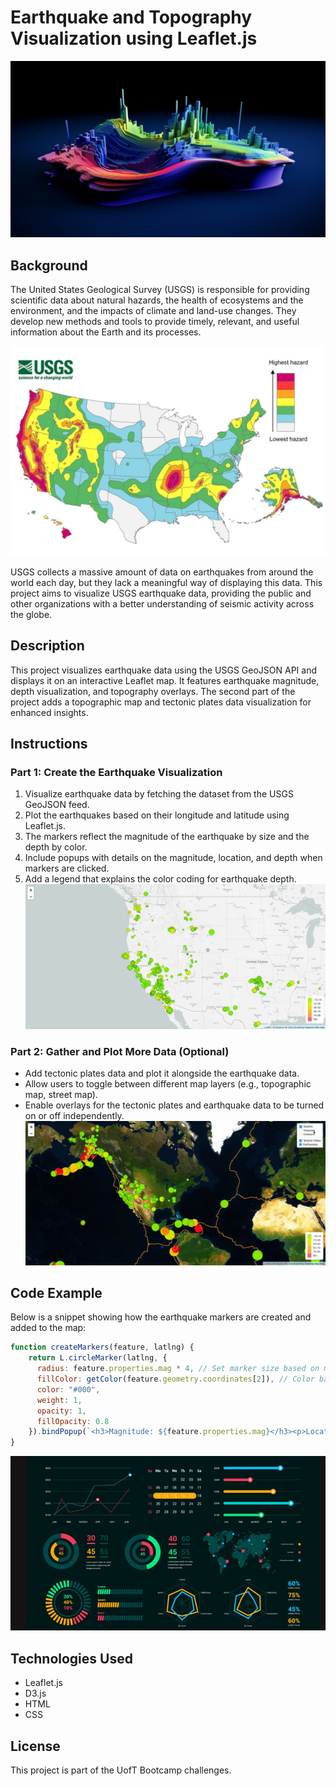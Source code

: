 
# Earthquake and Topography Visualization using Leaflet.js
![BEarthquake](Images/Earthquake.jpg)

## Background
The United States Geological Survey (USGS) is responsible for providing scientific data about natural hazards, 
the health of ecosystems and the environment, and the impacts of climate and land-use changes. 
They develop new methods and tools to provide timely, relevant, and useful information about the Earth and its processes.

![Earthquake](Images/USGS.jpg)

USGS collects a massive amount of data on earthquakes from around the world each day, but they lack a meaningful 
way of displaying this data. This project aims to visualize USGS earthquake data, providing the public and other 
organizations with a better understanding of seismic activity across the globe.

## Description
This project visualizes earthquake data using the USGS GeoJSON API and displays it on an interactive Leaflet map. 
It features earthquake magnitude, depth visualization, and topography overlays. 
The second part of the project adds a topographic map and tectonic plates data visualization for enhanced insights.

## Instructions

### Part 1: Create the Earthquake Visualization
1. Visualize earthquake data by fetching the dataset from the USGS GeoJSON feed.
2. Plot the earthquakes based on their longitude and latitude using Leaflet.js.
3. The markers reflect the magnitude of the earthquake by size and the depth by color.
4. Include popups with details on the magnitude, location, and depth when markers are clicked.
5. Add a legend that explains the color coding for earthquake depth.
![Earthquake](Images/BasicMap.jpg)

### Part 2: Gather and Plot More Data (Optional)
- Add tectonic plates data and plot it alongside the earthquake data.
- Allow users to toggle between different map layers (e.g., topographic map, street map).
- Enable overlays for the tectonic plates and earthquake data to be turned on or off independently.
![Earthquake](Images/Advanced.jpg)

## Code Example
Below is a snippet showing how the earthquake markers are created and added to the map:

```javascript
function createMarkers(feature, latlng) {
    return L.circleMarker(latlng, {
      radius: feature.properties.mag * 4, // Set marker size based on magnitude
      fillColor: getColor(feature.geometry.coordinates[2]), // Color based on depth
      color: "#000",
      weight: 1,
      opacity: 1,
      fillOpacity: 0.8
    }).bindPopup(`<h3>Magnitude: ${feature.properties.mag}</h3><p>Location: ${feature.properties.place}</p><p>Depth: ${feature.geometry.coordinates[2]} km</p>`);
}
```

![Earthquake](Images/Resource.jpg)
## Technologies Used
- Leaflet.js
- D3.js
- HTML
- CSS

## License
This project is part of the UofT Bootcamp challenges.
